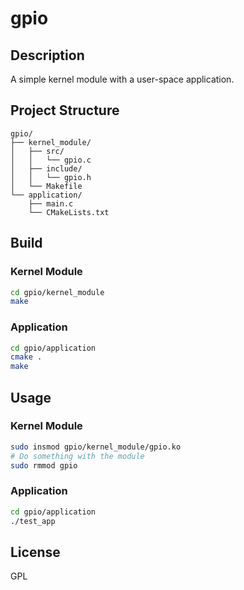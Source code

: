 # gpio

## Description
A simple kernel module with a user-space application.

## Project Structure
```
gpio/
├── kernel_module/
│   ├── src/
│   │   └── gpio.c
│   ├── include/
│   │   └── gpio.h
│   └── Makefile
└── application/
    ├── main.c
    └── CMakeLists.txt
```

## Build

### Kernel Module
```bash
cd gpio/kernel_module
make
```

### Application
```bash
cd gpio/application
cmake .
make
```

## Usage

### Kernel Module
```bash
sudo insmod gpio/kernel_module/gpio.ko
# Do something with the module
sudo rmmod gpio
```

### Application
```bash
cd gpio/application
./test_app
```

## License
GPL
